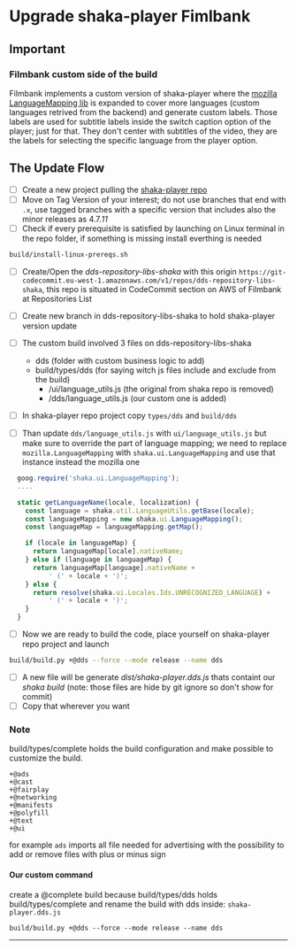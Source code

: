 # Upgrade shaka-player Fimlbank

## Important

### Filmbank custom side of the build

Filmbank implements a custom version of shaka-player where the [mozilla LanguageMapping lib](https://github.com/mozilla/language-mapping-list) is expanded to cover more languages (custom languages retrived from the backend) and generate custom labels. Those labels are used for subtitle labels inside the switch caption option of the player; just for that. They don't center with subtitles of the video, they are the labels for selecting the specific language from the player option.

## The Update Flow

- [ ] Create a new project pulling the [shaka-player repo](https://github.com/google/shaka-player.git)
- [ ] Move on Tag Version of your interest; do not use branches that end with `.x`, use tagged branches with a specific version that includes also the minor releases as 4.7._11_
- [ ] Check if every prerequisite is satisfied by launching on Linux terminal in the repo folder, if something is missing install everthing is needed

```bash
build/install-linux-prereqs.sh
```

- [ ] Create/Open the _dds-repository-libs-shaka_ with this origin `https://git-codecommit.eu-west-1.amazonaws.com/v1/repos/dds-repository-libs-shaka`, this repo is situated in CodeCommit section on AWS of Filmbank at Repositories List
- [ ] Create new branch in dds-repository-libs-shaka to hold shaka-player version update

- [ ] The custom build involved 3 files on dds-repository-libs-shaka

  - dds (folder with custom business logic to add)
  - build/types/dds (for saying witch js files include and exclude from the build)
    - /ui/language_utils.js (the original from shaka repo is removed)
    - /dds/language_utils.js (our custom one is added)

- [ ] In shaka-player repo project copy `types/dds` and `build/dds`
- [ ] Than update `dds/language_utils.js` with `ui/language_utils.js` but make sure to override the part of language mapping; we need to replace `mozilla.LanguageMapping` with `shaka.ui.LanguageMapping` and use that instance instead the mozilla one

```js
  goog.require('shaka.ui.LanguageMapping');
  ....

  static getLanguageName(locale, localization) {
	const language = shaka.util.LanguageUtils.getBase(locale);
    const languageMapping = new shaka.ui.LanguageMapping();
    const languageMap = languageMapping.getMap();

    if (locale in languageMap) {
      return languageMap[locale].nativeName;
    } else if (language in languageMap) {
      return languageMap[language].nativeName +
          ' (' + locale + ')';
    } else {
      return resolve(shaka.ui.Locales.Ids.UNRECOGNIZED_LANGUAGE) +
          ' (' + locale + ')';
    }
  }
```

- [ ] Now we are ready to build the code, place yourself on shaka-player repo project and launch

```bash
build/build.py +@dds --force --mode release --name dds
```

- [ ] A new file will be generate _dist/shaka-player.dds.js_ thats containt our _shaka build_ (note: those files are hide by git ignore so don't show for commit)
- [ ] Copy that wherever you want

### Note

build/types/complete holds the build configuration and make possible to customize the build.

```
+@ads
+@cast
+@fairplay
+@networking
+@manifests
+@polyfill
+@text
+@ui
```

for example `ads` imports all file needed for advertising with the possibility to add or remove files with plus or minus sign

#### Our custom command

create a @complete build because build/types/dds holds build/types/complete and rename the build with dds inside: `shaka-player.dds.js`

```
build/build.py +@dds --force --mode release --name dds
```

---
